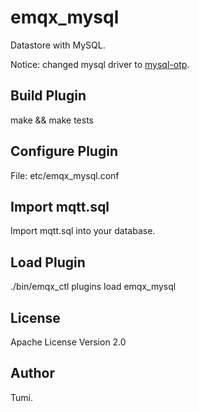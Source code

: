 emqx_mysql
===============

Datastore with MySQL.

Notice: changed mysql driver to [mysql-otp](https://github.com/mysql-otp/mysql-otp).

Build Plugin
-------------

make && make tests

Configure Plugin
----------------

File: etc/emqx_mysql.conf

Import mqtt.sql
---------------

Import mqtt.sql into your database.

Load Plugin
-----------

./bin/emqx_ctl plugins load emqx_mysql

License
-------

Apache License Version 2.0

Author
------

Tumi.
